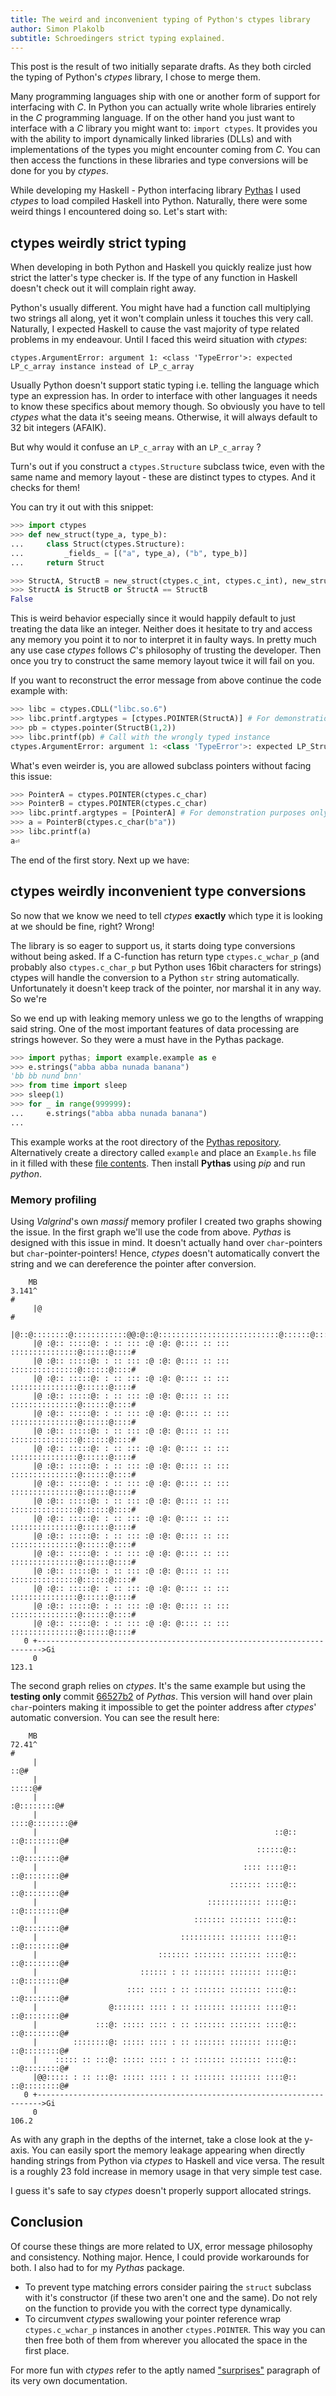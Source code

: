 ```yaml
---
title: The weird and inconvenient typing of Python's ctypes library
author: Simon Plakolb
subtitle: Schroedingers strict typing explained.
---
```


This post is the result of two initially separate drafts. As they both circled the typing of Python's *ctypes* library, I chose to merge them.

Many programming languages ship with one or another form of support for interfacing with *C*. In Python you can actually write whole libraries entirely in the *C* programming language. If on the other hand you just want to interface with a *C* library you might want to: ```import ctypes```. It provides you with the ability to import dynamically linked libraries (DLLs) and with implementations of the types you might encounter coming from *C*. You can then access the functions in these libraries and type conversions will be done for you by *ctypes*.

While developing my Haskell - Python interfacing library [Pythas](htts://github.com/pinselimo/Pythas) I used *ctypes* to load compiled Haskell into Python. Naturally, there were some weird things I encountered doing so. Let's start with:

## ctypes weirdly strict typing

When developing in both Python and Haskell you quickly realize just how strict the latter's type checker is. If the type of any function in Haskell doesn't check out it will complain right away.

Python's usually different. You might have had a function call multiplying two strings all along, yet it won't complain unless it touches this very call. Naturally, I expected Haskell to cause the vast majority of type related problems in my endeavour.
Until I faced this weird situation with *ctypes*:

~~~
ctypes.ArgumentError: argument 1: <class 'TypeError'>: expected LP_c_array instance instead of LP_c_array
~~~

Usually Python doesn't support static typing i.e. telling the language which type an expression has. In order to interface with other languages it needs to know these specifics about memory though. So obviously you have to tell *ctypes* what the data it's seeing means. Otherwise, it will always default to 32 bit integers (AFAIK).

But why would it confuse an ```LP_c_array``` with an ```LP_c_array``` ?

Turn's out if you construct a ```ctypes.Structure``` subclass twice, even with the same name and memory layout - these are distinct types to ctypes. And it checks for them!

You can try it out with this snippet:

~~~python
>>> import ctypes
>>> def new_struct(type_a, type_b):
...     class Struct(ctypes.Structure):
...         _fields_ = [("a", type_a), ("b", type_b)]
...     return Struct

>>> StructA, StructB = new_struct(ctypes.c_int, ctypes.c_int), new_struct(ctypes.c_int, ctypes.c_int)
>>> StructA is StructB or StructA == StructB
False
~~~

This is weird behavior especially since it would happily default to just treating the data like an integer. Neither does it hesitate to try and access any memory you point it to nor to interpret it in faulty ways. In pretty much any use case *ctypes* follows *C*'s philosophy of trusting the developer. Then once you try to construct the same memory layout twice it will fail on you.

If you want to reconstruct the error message from above continue the code example with:

~~~python
>>> libc = ctypes.CDLL("libc.so.6")
>>> libc.printf.argtypes = [ctypes.POINTER(StructA)] # For demonstration purposes only
>>> pb = ctypes.pointer(StructB(1,2))
>>> libc.printf(pb) # Call with the wrongly typed instance
ctypes.ArgumentError: argument 1: <class 'TypeError'>: expected LP_Struct instance instead of LP_Struct
~~~

What's even weirder is, you are allowed subclass pointers without facing this issue:

~~~python
>>> PointerA = ctypes.POINTER(ctypes.c_char)
>>> PointerB = ctypes.POINTER(ctypes.c_char)
>>> libc.printf.argtypes = [PointerA] # For demonstration purposes only
>>> a = PointerB(ctypes.c_char(b"a"))
>>> libc.printf(a)
a⏎
~~~

The end of the first story. Next up we have:

## ctypes weirdly inconvenient type conversions

So now that we know we need to tell *ctypes* **exactly** which type it is looking at we should be fine, right? Wrong!

The library is so eager to support us, it starts doing type conversions without being asked. If a C-function has return type ```ctypes.c_wchar_p``` (and probably also ```ctypes.c_char_p``` but Python uses 16bit characters for strings) ctypes will handle the conversion to a Python ```str``` string automatically. Unfortunately it doesn't keep track of the pointer, nor marshal it in any way. So we're 

So we end up with leaking memory unless we go to the lengths of wrapping said string. One of the most important features of data processing are strings however. So they were a must have in the Pythas package.

~~~python
>>> import pythas; import example.example as e
>>> e.strings("abba abba nunada banana")
'bb bb nund bnn'
>>> from time import sleep
>>> sleep(1)
>>> for _ in range(999999):
...     e.strings("abba abba nunada banana")
...
~~~

This example works at the root directory of the [Pythas repository](https://github.com/pinselimo/Pythas). Alternatively create a directory called ```example``` and place an ```Example.hs``` file in it filled with these [file contents](https://github.com/pinselimo/Pythas/blob/master/example/Example.hs). Then install **Pythas** using *pip* and run *python*.

### Memory profiling

Using *Valgrind*'s own *massif* memory profiler I created two graphs showing the issue. In the first graph we'll use the code from above. *Pythas* is designed with this issue in mind. It doesn't actually hand over ```char```-pointers but ```char```-pointer-pointers! Hence, *ctypes* doesn't automatically convert the string and we can dereference the pointer after conversion.

~~~
    MB
3.141^                                                                       #
     |@                                                                      #
     |@::@::::::::@::::::::::::@@:@::@:::::::::::::::::::::::::::@::::::@::::#
     |@ :@:: :::::@: : :: ::: :@ :@: @:::: :: ::: :::::::::::::::@::::::@::::#
     |@ :@:: :::::@: : :: ::: :@ :@: @:::: :: ::: :::::::::::::::@::::::@::::#
     |@ :@:: :::::@: : :: ::: :@ :@: @:::: :: ::: :::::::::::::::@::::::@::::#
     |@ :@:: :::::@: : :: ::: :@ :@: @:::: :: ::: :::::::::::::::@::::::@::::#
     |@ :@:: :::::@: : :: ::: :@ :@: @:::: :: ::: :::::::::::::::@::::::@::::#
     |@ :@:: :::::@: : :: ::: :@ :@: @:::: :: ::: :::::::::::::::@::::::@::::#
     |@ :@:: :::::@: : :: ::: :@ :@: @:::: :: ::: :::::::::::::::@::::::@::::#
     |@ :@:: :::::@: : :: ::: :@ :@: @:::: :: ::: :::::::::::::::@::::::@::::#
     |@ :@:: :::::@: : :: ::: :@ :@: @:::: :: ::: :::::::::::::::@::::::@::::#
     |@ :@:: :::::@: : :: ::: :@ :@: @:::: :: ::: :::::::::::::::@::::::@::::#
     |@ :@:: :::::@: : :: ::: :@ :@: @:::: :: ::: :::::::::::::::@::::::@::::#
     |@ :@:: :::::@: : :: ::: :@ :@: @:::: :: ::: :::::::::::::::@::::::@::::#
     |@ :@:: :::::@: : :: ::: :@ :@: @:::: :: ::: :::::::::::::::@::::::@::::#
     |@ :@:: :::::@: : :: ::: :@ :@: @:::: :: ::: :::::::::::::::@::::::@::::#
     |@ :@:: :::::@: : :: ::: :@ :@: @:::: :: ::: :::::::::::::::@::::::@::::#
     |@ :@:: :::::@: : :: ::: :@ :@: @:::: :: ::: :::::::::::::::@::::::@::::#
     |@ :@:: :::::@: : :: ::: :@ :@: @:::: :: ::: :::::::::::::::@::::::@::::#
   0 +----------------------------------------------------------------------->Gi
     0                                                                   123.1
 ~~~


The second graph relies on *ctypes*. It's the same example but using the **testing only** commit [66527b2](https://github.com/pinselimo/Pythas/commit/66527b2470e73df33783bcd5ccaed00db1886241) of *Pythas*.
This version will hand over plain ```char```-pointers making it impossible to get the pointer address after *ctypes*' automatic conversion. You can see the result here:

~~~
    MB
72.41^                                                                       #
     |                                                                    ::@#
     |                                                                 :::::@#
     |                                                            :@::::::::@#
     |                                                         ::::@::::::::@#
     |                                                     ::@:: ::@::::::::@#
     |                                                 ::::::@:: ::@::::::::@#
     |                                              :::: ::::@:: ::@::::::::@#
     |                                           ::::::: ::::@:: ::@::::::::@#
     |                                      :::::::::::: ::::@:: ::@::::::::@#
     |                                   ::::::: ::::::: ::::@:: ::@::::::::@#
     |                                :::::::::: ::::::: ::::@:: ::@::::::::@#
     |                           ::::::: ::::::: ::::::: ::::@:: ::@::::::::@#
     |                       :::::: : :: ::::::: ::::::: ::::@:: ::@::::::::@#
     |                    :::: :::: : :: ::::::: ::::::: ::::@:: ::@::::::::@#
     |                @::::::: :::: : :: ::::::: ::::::: ::::@:: ::@::::::::@#
     |             :::@: ::::: :::: : :: ::::::: ::::::: ::::@:: ::@::::::::@#
     |        ::::::::@: ::::: :::: : :: ::::::: ::::::: ::::@:: ::@::::::::@#
     |    ::::: :: :::@: ::::: :::: : :: ::::::: ::::::: ::::@:: ::@::::::::@#
     |@@::::: : :: :::@: ::::: :::: : :: ::::::: ::::::: ::::@:: ::@::::::::@#
   0 +----------------------------------------------------------------------->Gi
     0                                                                   106.2
~~~

As with any graph in the depths of the internet, take a close look at the y-axis. You can easily sport the memory leakage appearing when directly handing strings from Python via *ctypes* to Haskell and vice versa. The result is a roughly 23 fold increase in memory usage in that very simple test case.

I guess it's safe to say *ctypes* doesn't properly support allocated strings.

## Conclusion

Of course these things are more related to UX, error message philosophy and consistency. Nothing major. Hence, I could provide workarounds for both. I also had to for my *Pythas* package.

+ To prevent type matching errors consider pairing the ```struct``` subclass with it's constructor (if these two aren't one and the same). Do not rely on the function to provide you with the correct type dynamically.
+ To circumvent *ctypes* swallowing your pointer reference wrap ```ctypes.c_wchar_p``` instances in another ```ctypes.POINTER```. This way you can then free both of them from wherever you allocated the space in the first place.

For more fun with *ctypes* refer to the aptly named ["surprises"](https://docs.python.org/3/library/ctypes.html#surprises) paragraph of its very own documentation.

